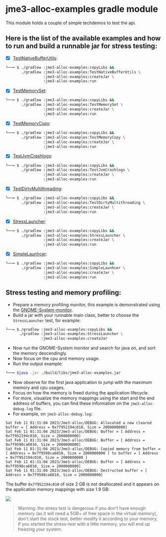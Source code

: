 # jme3-alloc-examples gradle module

This module holds a couple of simple techdemos to test the api.

## Here is the list of the available examples and how to run and build a runnable jar for stress testing: 
- [x] [TestNativeBufferUtils](https://github.com/Software-Hardware-Codesign/jme-alloc/blob/master/jme3-alloc-examples/src/main/java/com/jme3/alloc/examples/TestNativeBufferUtils.java):
```bash
└──╼ $ ./gradlew :jme3-alloc-examples:copyLibs && 
       ./gradlew :jme3-alloc-examples:TestNativeBufferUtils \
                 :jme3-alloc-examples:createJar \
                 :jme3-alloc-examples:run
```
- [x] [TestMemorySet](https://github.com/Software-Hardware-Codesign/jme-alloc/blob/master/jme3-alloc-examples/src/main/java/com/jme3/alloc/examples/TestMemorySet.java):
```bash
└──╼ $ ./gradlew :jme3-alloc-examples:copyLibs && 
       ./gradlew :jme3-alloc-examples:TestMemorySet \
                 :jme3-alloc-examples:createJar \
                 :jme3-alloc-examples:run
```
- [x] [TestMemoryCopy](https://github.com/Software-Hardware-Codesign/jme-alloc/blob/master/jme3-alloc-examples/src/main/java/com/jme3/alloc/examples/TestMemoryCopy.java): 
```bash
└──╼ $ ./gradlew :jme3-alloc-examples:copyLibs && 
       ./gradlew :jme3-alloc-examples:TestMemoryCopy \
                 :jme3-alloc-examples:createJar \ 
                 :jme3-alloc-examples:run
```
- [x] [TestJvmCrashlogs](https://github.com/Software-Hardware-Codesign/jme-alloc/blob/master/jme3-alloc-examples/src/main/java/com/jme3/alloc/examples/TestJvmCrashlogs.java):
```bash
└──╼ $ ./gradlew :jme3-alloc-examples:copyLibs && 
       ./gradlew :jme3-alloc-examples:TestJvmCrashlogs \
                 :jme3-alloc-examples:createJar \ 
                 :jme3-alloc-examples:run
```
- [x] [TestDirtyMultithreading](https://github.com/Software-Hardware-Codesign/jme-alloc/blob/master/jme3-alloc-examples/src/main/java/com/jme3/alloc/examples/TestDirtyMultithreading.java):
```bash
└──╼ $ ./gradlew :jme3-alloc-examples:copyLibs && 
       ./gradlew :jme3-alloc-examples:TestDirtyMultithreading \
                 :jme3-alloc-examples:createJar \ 
                 :jme3-alloc-examples:run
```
- [x] [StressLauncher](https://github.com/Software-Hardware-Codesign/jme-alloc/blob/master/jme3-alloc-examples/src/main/java/com/jme3/alloc/examples/StressLauncher.java):
```bash
└──╼ $ ./gradlew :jme3-alloc-examples:copyLibs && 
       ./gradlew :jme3-alloc-examples:StressLauncher \
                 :jme3-alloc-examples:createJar \ 
                 :jme3-alloc-examples:run
```
- [x] [SimpleLaunhcer](https://github.com/Software-Hardware-Codesign/jme-alloc/blob/master/jme3-alloc-examples/src/main/java/com/jme3/alloc/examples/SimpleLauncher.java):
```bash
└──╼ $ ./gradlew :jme3-alloc-examples:copyLibs && 
       ./gradlew :jme3-alloc-examples:SimpleLaunhcer \
                 :jme3-alloc-examples:createJar \ 
                 :jme3-alloc-examples:run
```

## Stress testing and memory profiling: 

- Prepare a memory profiling monitor, this example is demonstrated using the [GNOME-System-monitor](https://gitlab.gnome.org/GNOME/gnome-system-monitor).
- Build a jar with your runnable main class, better to choose the `StressLauncher` test, for example: 
```bash
└──╼ $./gradlew :jme3-alloc-examples:copyLibs &&  
      ./gradlew :jme3-alloc-examples:StressLauncher \
                :jme3-alloc-examples:createJar
```
- Now run the GNOME-System monitor and search for java on, and sort the memory descendingly.
- Now focus on the cpu and memory usage.
- Run the output example:
```bash
└──╼ $java -jar ./build/libs/jme3-alloc-examples.jar 
```
- Now observe for the first java application to jump with the maximum memory and cpu usages.
- Focus on how the memory is freed during the application lifecycle.
- For more, visualize the memory mappings using the start and the end address of buffers, you can find these information on the `jme3-alloc-debug.log` file.
- For example, on `jme3-alloc-debug.log`: 
```log
Sat Feb 11 01:31:04 2023/Jme3-alloc/DEBUG: Allocated a new cleared buffer = [ Address = 0x7f952194c010, Size = 2000000000] 
Sat Feb 11 01:31:04 2023/Jme3-alloc/DEBUG: Buffer = [ Address = 0x7f952194c010, Size = 2000000000] 
Sat Feb 11 01:31:04 2023/Jme3-alloc/DEBUG: Buffer = [ Address = 0x7f9598ca6010, Size = 2000000000] 
Sat Feb 11 01:31:04 2023/Jme3-alloc/DEBUG: Copied memory from buffer = [ Address = 0x7f9598ca6010, Size = 2000000000 ] to buffer = [ Address = 0x7f952194c010, Size = 2000000000 ] 
Sat Feb 11 01:31:04 2023/Jme3-alloc/DEBUG: Buffer = [ Address = 0x7f9598ca6010, Size = 2000000000] 
Sat Feb 11 01:31:04 2023/Jme3-alloc/DEBUG: Destructed buffer = [ Address = 0x7f9598ca6010, Size = 2000000000] 
```
The buffer `0x7f952194c010` of size 2 GB is not deallocated and it appears on the application memory mappings with size 1.9 GB:

![](https://github.com/Software-Hardware-Codesign/jme-alloc/blob/master/jme3-alloc-examples/attachments/nondestructed-buffer.png)

> Warning: the stress test is dangerous if you don't have enough memory (as it will need a 5GB+ of free space in the virtual memory), don't start the stock test, better modify it according to your memory, if you started the stress-test with a little memory, you will end up freezing your system.
